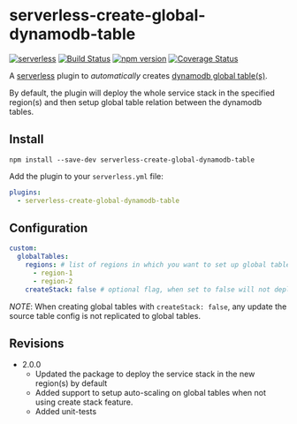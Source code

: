 # serverless-create-global-dynamodb-table
[![serverless](http://public.serverless.com/badges/v3.svg)](http://www.serverless.com) [![Build Status](https://travis-ci.org/rrahul963/serverless-create-global-dynamodb-table.svg?branch=master)](https://travis-ci.org/rrahul963/serverless-create-global-dynamodb-table.svg?branch=master) [![npm version](https://badge.fury.io/js/serverless-create-global-dynamodb-table.svg)](https://badge.fury.io/js/serverless-create-global-dynamodb-table) [![Coverage Status](https://coveralls.io/repos/github/rrahul963/serverless-create-global-dynamodb-table/badge.svg?branch=master)](https://coveralls.io/github/rrahul963/serverless-create-global-dynamodb-table?branch=master)

A [serverless](http://www.serverless.com) plugin to _automatically_ creates [dynamodb global table(s)](https://docs.aws.amazon.com/amazondynamodb/latest/developerguide/GlobalTables.html).

By default, the plugin will deploy the whole service stack in the specified region(s) and then setup global table relation between the dynamodb tables.

## Install

`npm install --save-dev serverless-create-global-dynamodb-table`

Add the plugin to your `serverless.yml` file:

```yaml
plugins:
  - serverless-create-global-dynamodb-table
```

## Configuration

```yaml
custom:
  globalTables:
    regions: # list of regions in which you want to set up global tables
      - region-1
      - region-2
    createStack: false # optional flag, when set to false will not deploy the stack in new region(s) and will create the tables using AWS SDK.
```

_NOTE_: When creating global tables with `createStack: false`, any update the source table config is not replicated to global tables.

## Revisions
* 2.0.0
  - Updated the package to deploy the service stack in the new region(s) by default
  - Added support to setup auto-scaling on global tables when not using create stack feature.
  - Added unit-tests

